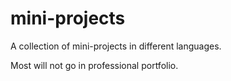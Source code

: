 # mini-projects
A collection of mini-projects in different languages.

Most will not go in professional portfolio.
